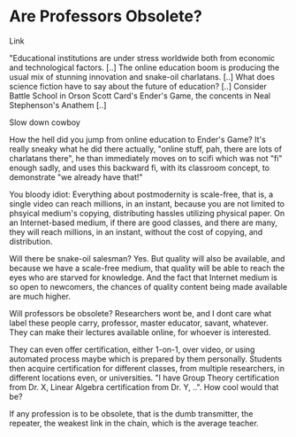 # Are Professors Obsolete?

Link

"Educational institutions are under stress worldwide both from economic and technological factors. [..] The online education boom is producing the usual mix of stunning innovation and snake-oil charlatans. [..] What does science fiction have to say about the future of education? [..] Consider Battle School in Orson Scott Card's Ender's Game, the concents in Neal Stephenson's Anathem [..]

Slow down cowboy

How the hell did you jump from online education to Ender's Game? It's really sneaky what he did there actually, "online stuff, pah, there are lots of charlatans there", he than immediately moves on to scifi which was not "fi" enough sadly, and uses this backward fi, with its classroom concept, to demonstrate "we already have that!"

You bloody idiot: Everything about postmodernity is scale-free, that is, a single video can reach millions, in an instant, because you are not limited to phsyical medium's copying, distributing hassles utilizing physical paper. On an Internet-based medium, if there are good classes, and there are many, they will reach millions, in an instant, without the cost of copying, and distribution.

Will there be snake-oil salesman? Yes. But quality will also be available, and because we have a scale-free medium, that quality will be able to reach the eyes who are starved for knowledge. And the fact that Internet medium is so open to newcomers, the chances of quality content being made available are much higher.

Will professors be obsolete? Researchers wont be, and I dont care what label these people carry, professor, master educator, savant, whatever. They can make their lectures available online, for whoever is interested.

They can even offer certification, either 1-on-1, over video, or using automated process maybe which is prepared by them personally. Students then acquire certification for different classes, from multiple researchers, in different locations even, or universities. "I have Group Theory certification from Dr. X, Linear Algebra certification from Dr. Y, ..". How cool would that be?

If any profession is to be obsolete, that is the dumb transmitter, the repeater, the weakest link in the chain, which is the average teacher.
